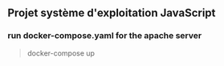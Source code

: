 ## Projet système d'exploitation JavaScript

### run docker-compose.yaml for the apache server
> docker-compose up
